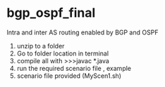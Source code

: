 # bgp_ospf_final
Intra and inter AS routing enabled by BGP and OSPF

1. unzip to a folder
2. Go to folder location in terminal
3. compile all with >>>javac *.java
4. run the required scenario file , example 
5. scenario file provided (MyScen1.sh)
